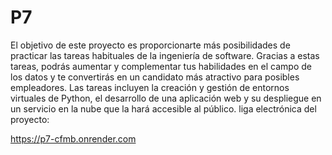# P7
El objetivo de este proyecto es proporcionarte más posibilidades de practicar las tareas habituales de la ingeniería de software. Gracias a estas tareas, podrás aumentar y complementar tus habilidades en el campo de los datos y te convertirás en un candidato más atractivo para posibles empleadores.
Las tareas incluyen la creación y gestión de entornos virtuales de Python, el desarrollo de una aplicación web y su despliegue en un servicio en la nube que la hará accesible al público.
liga electrónica del proyecto:

https://p7-cfmb.onrender.com